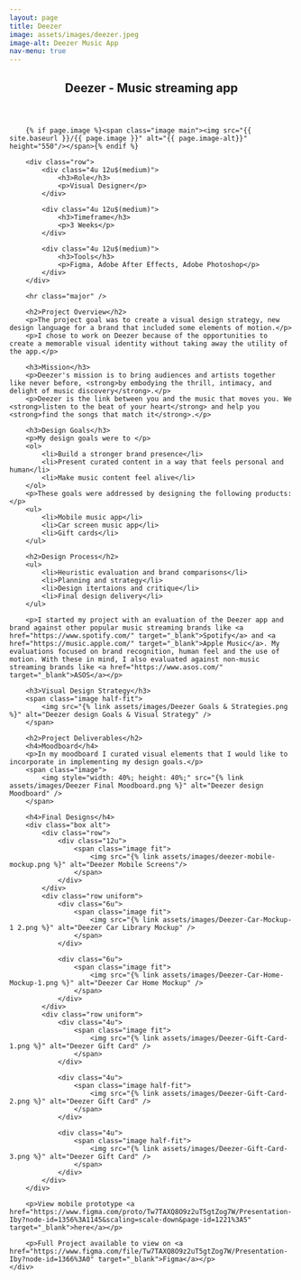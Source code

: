 ```yaml
---
layout: page
title: Deezer
image: assets/images/deezer.jpeg
image-alt: Deezer Music App
nav-menu: true
---
```


<!-- Main -->
<div id="main" class="alt">

<!-- One -->
<section id="one">
    <div class="inner">
        <header class="major">
            <h1>Deezer - Music streaming app</h1>
        </header>

        {% if page.image %}<span class="image main"><img src="{{ site.baseurl }}/{{ page.image }}" alt="{{ page.image-alt}}" height="550"/></span>{% endif %}

        <div class="row">
            <div class="4u 12u$(medium)">
                <h3>Role</h3>
                <p>Visual Designer</p>
            </div>

            <div class="4u 12u$(medium)">
                <h3>Timeframe</h3>
                <p>3 Weeks</p>
            </div>

            <div class="4u 12u$(medium)">
                <h3>Tools</h3>
                <p>Figma, Adobe After Effects, Adobe Photoshop</p>
            </div>
        </div>

        <hr class="major" />
    
        <h2>Project Overview</h2>
        <p>The project goal was to create a visual design strategy, new design language for a brand that included some elements of motion.</p>
        <p>I chose to work on Deezer because of the opportunities to create a memorable visual identity without taking away the utility of the app.</p>

        <h3>Mission</h3>
        <p>Deezer's mission is to bring audiences and artists together like never before, <strong>by embodying the thrill, intimacy, and delight of music discovery</strong>.</p>
        <p>Deezer is the link between you and the music that moves you. We <strong>listen to the beat of your heart</strong> and help you <strong>find the songs that match it</strong>.</p>

        <h3>Design Goals</h3>
        <p>My design goals were to </p>
        <ol>
            <li>Build a stronger brand presence</li>
            <li>Present curated content in a way that feels personal and human</li>
            <li>Make music content feel alive</li>
        </ol>
        <p>These goals were addressed by designing the following products:</p>
        <ul>
            <li>Mobile music app</li>
            <li>Car screen music app</li>
            <li>Gift cards</li>
        </ul>

        <h2>Design Process</h2>
        <ul>
            <li>Heuristic evaluation and brand comparisons</li>
            <li>Planning and strategy</li>
            <li>Design itertaions and critique</li>
            <li>Final design delivery</li>
        </ul>

        <p>I started my project with an evaluation of the Deezer app and brand against other popular music streaming brands like <a href="https://www.spotify.com/" target="_blank">Spotify</a> and <a href="https://music.apple.com/" target="_blank">Apple Music</a>. My evaluations focused on brand recognition, human feel and the use of motion. With these in mind, I also evaluated against non-music streaming brands like <a href="https://www.asos.com/" target="_blank">ASOS</a></p>

        <h3>Visual Design Strategy</h3>
        <span class="image half-fit">
            <img src="{% link assets/images/Deezer Goals & Strategies.png %}" alt="Deezer design Goals & Visual Strategy" />
        </span>

        <h2>Project Deliverables</h2>
        <h4>Moodboard</h4>
        <p>In my moodboard I curated visual elements that I would like to incorporate in implementing my design goals.</p>
        <span class="image">
            <img style="width: 40%; height: 40%;" src="{% link assets/images/Deezer Final Moodboard.png %}" alt="Deezer design Moodboard" />
        </span>

        <h4>Final Designs</h4>
        <div class="box alt">
            <div class="row">
                <div class="12u">
                    <span class="image fit">
                        <img src="{% link assets/images/deezer-mobile-mockup.png %}" alt="Deezer Mobile Screens"/>
                    </span>
                </div>
            </div>
            <div class="row uniform">
                <div class="6u">
                    <span class="image fit">
                        <img src="{% link assets/images/Deezer-Car-Mockup-1 2.png %}" alt="Deezer Car Library Mockup" />
                    </span>
                </div>

                <div class="6u">
                    <span class="image fit">
                        <img src="{% link assets/images/Deezer-Car-Home-Mockup-1.png %}" alt="Deezer Car Home Mockup" />
                    </span>
                </div>
            </div>
            <div class="row uniform">
                <div class="4u">
                    <span class="image fit">
                        <img src="{% link assets/images/Deezer-Gift-Card-1.png %}" alt="Deezer Gift Card" />
                    </span>
                </div>

                <div class="4u">
                    <span class="image half-fit">
                        <img src="{% link assets/images/Deezer-Gift-Card-2.png %}" alt="Deezer Gift Card" />
                    </span>
                </div>

                <div class="4u">
                    <span class="image half-fit">
                        <img src="{% link assets/images/Deezer-Gift-Card-3.png %}" alt="Deezer Gift Card" />
                    </span>
                </div>
            </div>
        </div>

        <p>View mobile prototype <a href="https://www.figma.com/proto/Tw7TAXQ8O9z2uT5gtZog7W/Presentation-Iby?node-id=1356%3A1145&scaling=scale-down&page-id=1221%3A5" target="_blank">here</a></p>
        
        <p>Full Project available to view on <a href="https://www.figma.com/file/Tw7TAXQ8O9z2uT5gtZog7W/Presentation-Iby?node-id=1366%3A0" target="_blank">Figma</a></p>
    </div>
</section>

</div>